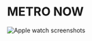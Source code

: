 # METRO NOW

![Apple watch screenshots](https://github.com/krystxf/metro-now/assets/48121710/3ce8f583-c260-4588-b63d-63ecadd22333)

